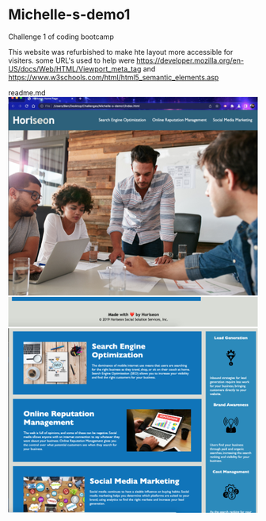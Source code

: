 # Michelle-s-demo1
Challenge 1 of coding bootcamp

This website was refurbished to make hte layout more accessible for visiters.
some URL's used to help were https://developer.mozilla.org/en-US/docs/Web/HTML/Viewport_meta_tag and https://www.w3schools.com/html/html5_semantic_elements.asp



readme.md
![Screenshot 1](screenshot1.png)
![Screenshot 2](screenshot2.png)
![Screenshot 3](screenshot3.png)

